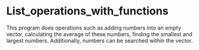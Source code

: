# List_operations_with_functions
This program does operations such as adding numbers into an empty vector, calculating the average of these numbers, finding the smallest and largest numbers. Additionally, numbers can be searched within the vector.
